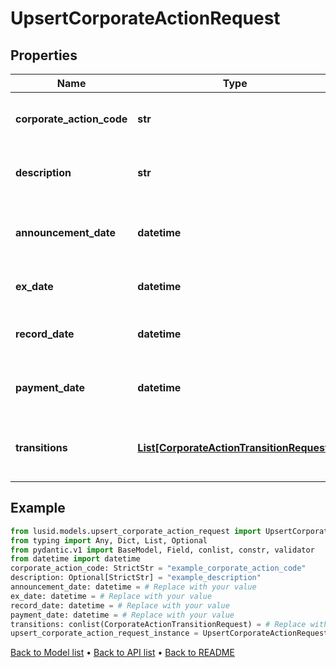 # UpsertCorporateActionRequest

## Properties
Name | Type | Description | Notes
------------ | ------------- | ------------- | -------------
**corporate_action_code** | **str** | The unique identifier of this corporate action | 
**description** | **str** | The description of the corporate action. | [optional] 
**announcement_date** | **datetime** | The announcement date of the corporate action | 
**ex_date** | **datetime** | The ex date of the corporate action | 
**record_date** | **datetime** | The record date of the corporate action | 
**payment_date** | **datetime** | The payment date of the corporate action | 
**transitions** | [**List[CorporateActionTransitionRequest]**](CorporateActionTransitionRequest.md) | The transitions that result from this corporate action | 
## Example

```python
from lusid.models.upsert_corporate_action_request import UpsertCorporateActionRequest
from typing import Any, Dict, List, Optional
from pydantic.v1 import BaseModel, Field, conlist, constr, validator
from datetime import datetime
corporate_action_code: StrictStr = "example_corporate_action_code"
description: Optional[StrictStr] = "example_description"
announcement_date: datetime = # Replace with your value
ex_date: datetime = # Replace with your value
record_date: datetime = # Replace with your value
payment_date: datetime = # Replace with your value
transitions: conlist(CorporateActionTransitionRequest) = # Replace with your value
upsert_corporate_action_request_instance = UpsertCorporateActionRequest(corporate_action_code=corporate_action_code, description=description, announcement_date=announcement_date, ex_date=ex_date, record_date=record_date, payment_date=payment_date, transitions=transitions)

```

[Back to Model list](../README.md#documentation-for-models) &#8226; [Back to API list](../README.md#documentation-for-api-endpoints) &#8226; [Back to README](../README.md)

